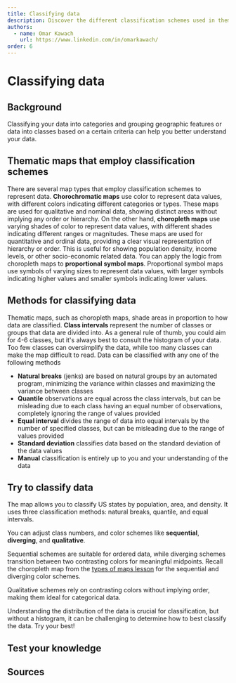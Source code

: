 ```yaml
---
title: Classifying data
description: Discover the different classification schemes used in thematic mapping.
authors:
  - name: Omar Kawach
    url: https://www.linkedin.com/in/omarkawach/
order: 6
---
```


# Classifying data

## Background

Classifying your data into categories and grouping geographic features or data into classes based on a certain criteria can help you better understand your data. 

## Thematic maps that employ classification schemes

There are several map types that employ classification schemes to represent data. 
**Chorochromatic maps** use color to represent data values, with different colors indicating different categories or types. 
These maps are used for qualitative and nominal data, showing distinct areas without implying any order or hierarchy.
On the other hand, **choropleth maps** use varying shades of color to represent data values, with different shades indicating different ranges or magnitudes. 
These maps are used for quantitative and ordinal data, providing a clear visual representation of hierarchy or order.
This is useful for showing population density, income levels, or other socio-economic related data.
You can apply the logic from choropleth maps to **proportional symbol maps**.
Proportional symbol maps use symbols of varying sizes to represent data values, with larger symbols indicating higher values and smaller symbols indicating lower values. 

## Methods for classifying data

Thematic maps, such as choropleth maps, shade areas in proportion to how data are classified.
**Class intervals** represent the number of classes or groups that data are divided into.
As a general rule of thumb, you could aim for 4-6 classes, but it's always best to consult the histogram of your data. 
Too few classes can oversimplify the data, while too many classes can make the map difficult to read.
Data can be classified with any one of the following methods 
- **Natural breaks** (jenks) are based on natural groups by an automated program, minimizing the variance within classes and maximizing the variance between classes
- **Quantile** observations are equal across the class intervals, but can be misleading due to each class having an equal number of observations, completely ignoring the range of values provided
- **Equal interval** divides the range of data into equal intervals by the number of specified classes, but can be misleading due to the range of values provided
- **Standard deviation** classifies data based on the standard deviation of the data values
- **Manual** classification is entirely up to you and your understanding of the data

<ContentFigure
  :imgSrc="'/assets/images/histogram_examples.png'"
  :description="'Classifying data'"
  :anchorHref="'https://creativecommons.org/licenses/by-nc-sa/4.0/'"
  :anchorText="'Credit: Axis Maps licensed under CC BY-ND 2.0'"
/>

## Try to classify data

The map allows you to classify US states by population, area, and density. 
It uses three classification methods: natural breaks, quantile, and equal intervals. 

You can adjust class numbers, and color schemes like **sequential**, **diverging**, and **qualitative**. 

Sequential schemes are suitable for ordered data, while diverging schemes transition between two contrasting colors for meaningful midpoints.
Recall the choropleth map from the [types of maps lesson](/lessons/map-types#types-of-thematic-maps) for the sequential and diverging color schemes.

Qualitative schemes rely on contrasting colors without implying order, making them ideal for categorical data.

Understanding the distribution of the data is crucial for classification, but without a histogram, it can be challenging to determine how to best classify the data. Try your best!

<ClassifiedMap/>

## Test your knowledge

<Quiz
    :quiz-data="{
        questions: [
            {
            question: 'Is the following statement true or false? Equal intervals mean each group has the same size. Quantiles mean each group has the same number of items.',
            options: [
                {
                answer: 'True',
                key: 1
                },
                {
                answer: 'False',
                key: 2
                }
            ],
            correctAnswer: 1
            }
        ]
    }"
/>

## Sources

<Sources 
    :sources="[
        {
            title: 'The Basics of Data Classification',
            author: 'Axis Maps',
            url: 'https://www.axismaps.com/guide/data-classification',
        }
    ]"
/>